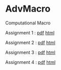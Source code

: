 # AdvMacro
Computational Macro

Assignment 1 : [pdf](https://github.com/hans-mtz/AdvMacro/blob/master/Assignment1/Assignment-1.pdf) [html](https://raw.githack.com/hans-mtz/AdvMacro/master/Assignment1/Assignment-1.html)

Assignment 2 : [pdf](https://github.com/hans-mtz/AdvMacro/blob/master/Assignment2/Assignment2.pdf) [html](https://rawcdn.githack.com/hans-mtz/AdvMacro/master/Assignment2/Assignment2.html)

Assignment 3 : [pdf](https://github.com/hans-mtz/AdvMacro/blob/master/Assignment3/Assignment3.pdf) [html](https://raw.githack.com/hans-mtz/AdvMacro/master/Assignment3/Assignment3.html)

Assignment 4 : [pdf](https://github.com/hans-mtz/AdvMacro/blob/master/Assignment4/Assignment4.pdf) [html](https://raw.githack.com/hans-mtz/AdvMacro/master/Assignment4/Assignment4.html)
